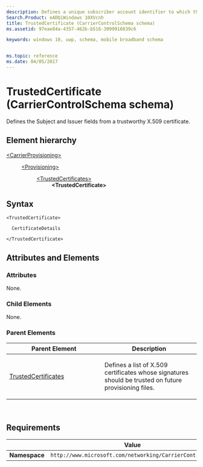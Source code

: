 ```yaml
---
description: Defines a unique subscriber account identifier to which this provisioning attempt applies.
Search.Product: eADQiWindows 10XVcnh
title: TrustedCertificate (CarrierControlSchema schema)
ms.assetid: 97eae84a-4357-462b-b516-3099916839c6

keywords: windows 10, uwp, schema, mobile broadband schema


ms.topic: reference
ms.date: 04/05/2017
---
```


# TrustedCertificate (CarrierControlSchema schema)


Defines the Subject and Issuer fields from a trustworthy X.509 certificate.

## Element hierarchy

<dl>
<dt><a href="element-carrierprovisioning.md">&lt;CarrierProvisioning&gt;</a></dt>
<dd>
<dl>
<dt><a href="element-provisioning.md">&lt;Provisioning&gt;</a></dt>
<dd>
<dl>
<dt><a href="element-trustedcertificates.md">&lt;TrustedCertificates&gt;</a></dt>
<dd><b>&lt;TrustedCertificate&gt;</b></dd>
</dl>
</dd>
</dl>
</dd>
</dl>

## Syntax

``` syntax
<TrustedCertificate>

  CertificateDetails

</TrustedCertificate>
```

## Attributes and Elements


### Attributes

None.

### Child Elements

None.

### Parent Elements

<table>
<colgroup>
<col width="50%" />
<col width="50%" />
</colgroup>
<thead>
<tr class="header">
<th>Parent Element</th>
<th>Description</th>
</tr>
</thead>
<tbody>
<tr class="odd">
<td><a href="element-trustedcertificates.md">TrustedCertificates</a> </td>
<td><p>Defines a list of X.509 certificates whose signatures should be trusted on future provisioning files.</p></td>
</tr>
</tbody>
</table>

 

## Requirements

|          | Value        |
|----------|--------------|
| **Namespace** | `http://www.microsoft.com/networking/CarrierControl/v1` |

 

 



